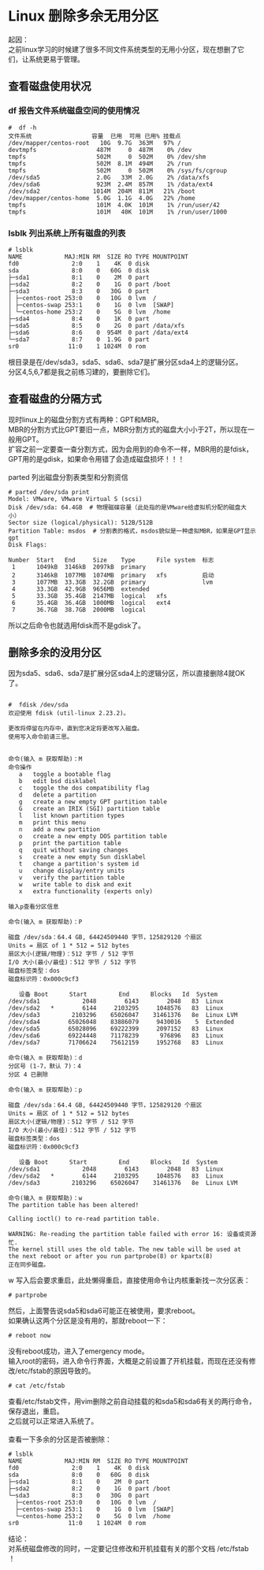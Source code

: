 # Linux 删除多余无用分区
起因：</br>
之前linux学习的时候建了很多不同文件系统类型的无用小分区，现在想删了它们，让系统更易于管理。</br>

## 查看磁盘使用状况
### df 报告文件系统磁盘空间的使用情况
```
#  df -h
文件系统                 容量  已用  可用 已用% 挂载点
/dev/mapper/centos-root   10G  9.7G  363M   97% /
devtmpfs                 487M     0  487M    0% /dev
tmpfs                    502M     0  502M    0% /dev/shm
tmpfs                    502M  8.1M  494M    2% /run
tmpfs                    502M     0  502M    0% /sys/fs/cgroup
/dev/sda5                2.0G   33M  2.0G    2% /data/xfs
/dev/sda6                923M  2.4M  857M    1% /data/ext4
/dev/sda2               1014M  204M  811M   21% /boot
/dev/mapper/centos-home  5.0G  1.1G  4.0G   22% /home
tmpfs                    101M  4.0K  101M    1% /run/user/42
tmpfs                    101M   40K  101M    1% /run/user/1000
```

### lsblk 列出系统上所有磁盘的列表
```
# lsblk
NAME            MAJ:MIN RM  SIZE RO TYPE MOUNTPOINT
fd0               2:0    1    4K  0 disk 
sda               8:0    0   60G  0 disk 
├─sda1            8:1    0    2M  0 part 
├─sda2            8:2    0    1G  0 part /boot
├─sda3            8:3    0   30G  0 part 
│ ├─centos-root 253:0    0   10G  0 lvm  /
│ ├─centos-swap 253:1    0    1G  0 lvm  [SWAP]
│ └─centos-home 253:2    0    5G  0 lvm  /home
├─sda4            8:4    0    1K  0 part 
├─sda5            8:5    0    2G  0 part /data/xfs
├─sda6            8:6    0  954M  0 part /data/ext4
└─sda7            8:7    0  1.9G  0 part 
sr0              11:0    1 1024M  0 rom  
```
根目录是在/dev/sda3，sda5、sda6、sda7是扩展分区sda4上的逻辑分区。</br>
分区4,5,6,7都是我之前练习建的，要删除它们。</br>

## 查看磁盘的分隔方式
现时linux上的磁盘分割方式有两种：GPT和MBR。</br>
MBR的分割方式比GPT要旧一点，MBR分割方式的磁盘大小小于2T，所以现在一般用GPT。</br>
扩容之前一定要查一查分割方式，因为会用到的命令不一样，MBR用的是fdisk，GPT用的是gdisk，如果命令用错了会造成磁盘损坏！！！</br>
</br>
parted 列出磁盘分割表类型和分割资信</br>
```
# parted /dev/sda print
Model: VMware, VMware Virtual S (scsi)
Disk /dev/sda: 64.4GB  # 物理磁碟容量（此处指的是VMware给虚拟机分配的磁盘大小）
Sector size (logical/physical): 512B/512B
Partition Table: msdos  # 分割表的格式，msdos貌似是一种虚拟MBR，如果是GPT显示gpt
Disk Flags: 

Number  Start   End     Size    Type      File system  标志
 1      1049kB  3146kB  2097kB  primary
 2      3146kB  1077MB  1074MB  primary   xfs          启动
 3      1077MB  33.3GB  32.2GB  primary                lvm
 4      33.3GB  42.9GB  9656MB  extended
 5      33.3GB  35.4GB  2147MB  logical   xfs
 6      35.4GB  36.4GB  1000MB  logical   ext4
 7      36.7GB  38.7GB  2000MB  logical
```
所以之后命令也就选用fdisk而不是gdisk了。

## 删除多余的没用分区
因为sda5、sda6、sda7是扩展分区sda4上的逻辑分区，所以直接删除4就OK了。

```

#  fdisk /dev/sda
欢迎使用 fdisk (util-linux 2.23.2)。

更改将停留在内存中，直到您决定将更改写入磁盘。
使用写入命令前请三思。


命令(输入 m 获取帮助)：M
命令操作
   a   toggle a bootable flag
   b   edit bsd disklabel
   c   toggle the dos compatibility flag
   d   delete a partition
   g   create a new empty GPT partition table
   G   create an IRIX (SGI) partition table
   l   list known partition types
   m   print this menu
   n   add a new partition
   o   create a new empty DOS partition table
   p   print the partition table
   q   quit without saving changes
   s   create a new empty Sun disklabel
   t   change a partition's system id
   u   change display/entry units
   v   verify the partition table
   w   write table to disk and exit
   x   extra functionality (experts only)

输入p查看分区信息

命令(输入 m 获取帮助)：P

磁盘 /dev/sda：64.4 GB, 64424509440 字节，125829120 个扇区
Units = 扇区 of 1 * 512 = 512 bytes
扇区大小(逻辑/物理)：512 字节 / 512 字节
I/O 大小(最小/最佳)：512 字节 / 512 字节
磁盘标签类型：dos
磁盘标识符：0x000c9cf3

   设备 Boot      Start         End      Blocks   Id  System
/dev/sda1            2048        6143        2048   83  Linux
/dev/sda2   *        6144     2103295     1048576   83  Linux
/dev/sda3         2103296    65026047    31461376   8e  Linux LVM
/dev/sda4        65026048    83886079     9430016    5  Extended
/dev/sda5        65028096    69222399     2097152   83  Linux
/dev/sda6        69224448    71178239      976896   83  Linux
/dev/sda7        71706624    75612159     1952768   83  Linux

命令(输入 m 获取帮助)：d
分区号 (1-7，默认 7)：4
分区 4 已删除

命令(输入 m 获取帮助)：p

磁盘 /dev/sda：64.4 GB, 64424509440 字节，125829120 个扇区
Units = 扇区 of 1 * 512 = 512 bytes
扇区大小(逻辑/物理)：512 字节 / 512 字节
I/O 大小(最小/最佳)：512 字节 / 512 字节
磁盘标签类型：dos
磁盘标识符：0x000c9cf3

   设备 Boot      Start         End      Blocks   Id  System
/dev/sda1            2048        6143        2048   83  Linux
/dev/sda2   *        6144     2103295     1048576   83  Linux
/dev/sda3         2103296    65026047    31461376   8e  Linux LVM

命令(输入 m 获取帮助)：w
The partition table has been altered!

Calling ioctl() to re-read partition table.

WARNING: Re-reading the partition table failed with error 16: 设备或资源忙.
The kernel still uses the old table. The new table will be used at
the next reboot or after you run partprobe(8) or kpartx(8)
正在同步磁盘。
```

w 写入后会要求重启，此处懒得重启，直接使用命令让内核重新找一次分区表：
```
# partprobe 
```
然后，上面警告说sda5和sda6可能正在被使用，要求reboot。</br>
如果确认这两个分区是没有用的，那就reboot一下：</br>
```
# reboot now
```

没有reboot成功，进入了emergency mode。</br>
输入root的密码，进入命令行界面，大概是之前设置了开机挂载，而现在还没有修改/etc/fstab的原因导致的。</br>
```
# cat /etc/fstab
```
查看/etc/fstab文件，用vim删除之前自动挂载的和sda5和sda6有关的两行命令，保存退出，重启。</br>
之后就可以正常进入系统了。</br>
</br>
查看一下多余的分区是否被删除：</br>
```
# lsblk
NAME            MAJ:MIN RM  SIZE RO TYPE MOUNTPOINT
fd0               2:0    1    4K  0 disk 
sda               8:0    0   60G  0 disk 
├─sda1            8:1    0    2M  0 part 
├─sda2            8:2    0    1G  0 part /boot
└─sda3            8:3    0   30G  0 part 
  ├─centos-root 253:0    0   10G  0 lvm  /
  ├─centos-swap 253:1    0    1G  0 lvm  [SWAP]
  └─centos-home 253:2    0    5G  0 lvm  /home
sr0              11:0    1 1024M  0 rom  
```

结论：</br>
对系统磁盘修改的同时，一定要记住修改和开机挂载有关的那个文档 /etc/fstab ！
